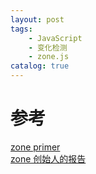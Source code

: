 ```yaml
---
layout: post
tags: 
    - JavaScript
    - 变化检测
    - zone.js
catalog: true
---
```



# 参考
[zone primer](https://docs.google.com/document/d/1F5Ug0jcrm031vhSMJEOgp1l-Is-Vf0UCNDY-LsQtAIY/edit#heading=h.92cgufnov62k)<br>
[zone 创始人的报告](https://www.youtube.com/watch?v=3IqtmUscE_U)<br>
[]()<br>
[]()<br>